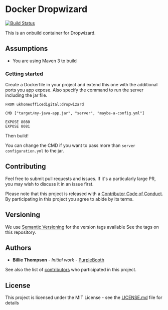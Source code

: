 # Docker Dropwizard

[![Build Status](https://travis-ci.org/UKHomeOffice/docker-dropwizard.svg?branch=master)](https://travis-ci.org/UKHomeOffice/docker-dropwizard)

This is an onbuild container for Dropwizard.

## Assumptions

* You are using Maven 3 to build

### Getting started

Create a Dockerfile in your project and extend this one with the additional ports you app expose. 
Also specify the command to run the server including the jar file.

```docker
FROM ukhomeofficedigital:dropwizard

CMD ["target/my-java-app.jar", "server", "maybe-a-config.yml"]

EXPOSE 8080
EXPOSE 8081
```

Then build!

You can change the CMD if you want to pass more than `server configuration.yml` to the jar.


## Contributing

Feel free to submit pull requests and issues. If it's a particularly large PR, you may wish to 
discuss it in an issue first.

Please note that this project is released with a [Contributor Code of Conduct](https://github.com/UKHomeOffice/docker-dropwizard/blob/master/code_of_conduct.md).
 By participating in this project you agree to abide by its terms.

## Versioning

We use [Semantic Versioning](http://semver.org/) for the version tags available See the tags on this repository. 

## Authors

* **Billie Thompson** - *Initial work* - [PurpleBooth](https://github.com/PurpleBooth)

See also the list of [contributors](https://github.com/UKHomeOffice/docker-dropwizard/graphs/contributors) who participated in this project.

## License

This project is licensed under the MIT License - see the [LICENSE.md](https://github.com/UKHomeOffice/docker-dropwizard/blob/master/LICENSE.md) file for details
